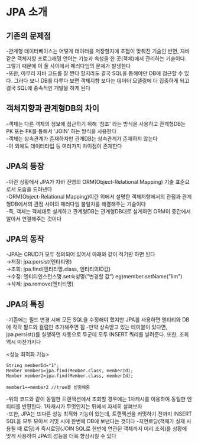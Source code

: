 # JPA 소개

## 기존의 문제점

-관계형 데이터베이스는 어떻게 데이터를 저장할지에 초점이 맞춰진 기술인 반면, 자바 같은 객체지향 프로그래밍 언어는 기능과 속성을 한 곳(객체)에서 관리하는 기술이다. 그렇기 때문에 이 둘 사이에서 패러다임의 문제가 발생한다  
-또한, 아무리 자바 코드를 잘 짠다 할지라도 결국 SQL을 통해야만 DB에 접근할 수 있다. 그러다 보니 DB를 다루다 보면 객체지향 보다는 데이터 모델링에 더 집중하게 되고 결국 SQL에 종속적인 개발을 하게 된다  

## 객체지향과 관계형DB의 차이

-객체는 다른 객체의 정보에 접근하기 위해 '참조' 라는 방식을 사용하고 관계형DB는 PK 또는 FK를 통해서 'JOIN' 하는 방식을 사용한다  
-객체는 상속관계가 존재하지만 관계DB는 상속관계가 존재하지 않는다  
-이 외에도 데이터타입 등 여러가지 차이점이 존재한다  

## JPA의 등장

-이런 상황에서 JPA가 자바 진영의 ORM(Object-Relational Mapping) 기술 표준으로서 모습을 드러낸다  
-ORM(Object-Relational Mapping)이란 위에서 설명한 객체지향에서의 관점과 관계형DB에서의 관점 사이의 패러다임 불일치를 해결해주는 기술이다  
-즉, 객체는 객체대로 설계하고 관계형DB는 관계형DB대로 설계하면 ORM이 중간에서 알아서 연결해주는 것이다  

## JPA의 동작

-JPA는 CRUD가 모두 정의되어 있어서 아래와 같이 적기만 하면 된다  
→저장: jpa.persist(엔티티명)  
→조회: jpa.find(엔티티명.class, 엔티티의ID값)  
→수정: 엔티티인스턴스명.set속성명("변경할 값") eg)member.setName("lim")  
→삭제: jpa.remove(엔티티명)  

## JPA의 특징

-기존에는 필드 변경 시에 모든 SQL을 수정해야 했지만 JPA를 사용하면 엔티티와 DB에 각각 필드와 컬럼만 추가해주면 됨
-만약 상속받고 있는 테이블이 있다면, jpa.persist()를 실행하면 자동으로 두군데 모두 INSERT 쿼리를 날려준다. 또한, 조회 역시 마찬가지다  

<성능 최적화 기능>

    String memberId="1";
    Member member1=jpa.find(Member.class, memberId);
    Member member2=jpa.find(Member.class, memberId);
    
    member1==member2 //true를 반환해줌

-위의 코드와 같이 동일한 트랜잭션에서 조회할 경우에는 1차캐시를 이용하여 동일한 엔티티를 반환한다. 1차캐시가 무엇인지는 뒤에서 자세히 살펴보자  
-또한, JPA는 또다른 성능 최적화 기능이 있는데, 트랜잭션을 커밋하기 전까지 INSERT SQL을 모두 모아서 커밋 시에 한번에 DB에 보낸다는 것이다
-지연로딩(객체가 실제 사용될 때 로딩)과 즉시로딩(JOIN SQL로 한번에 연관된 객체까지 미리 조회)를 상황에 맞게 사용하여 JPA의 성능을 더욱 향상시킬 수 있다